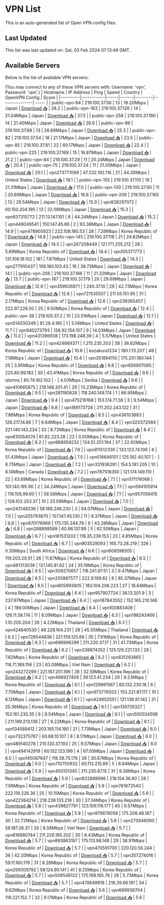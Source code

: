 # VPN List

This is an auto-generated list of Open VPN config files.

## Last Updated

This list was last updated on: Sat, 03 Feb 2024 07:13:48 GMT.

## Available Servers

Below is the list of available VPN servers:

(You may connect to any of these VPN servers with: Username: 'vpn', Password: 'vpn'.)
| Hostname | IP Address | Ping | Speed | Country | OpenVPN Config | Score |
|----------|------------|------|-------|---------|----------------| ----- |
| public-vpn-94 | 219.100.37.56 | 13 | 19.20Mbps | Japan | [Download 📥](./configs/server_0_JP.ovpn) | 28.2 |
| public-vpn-163 | 219.100.37.126 | 14 | 21.04Mbps | Japan | [Download 📥](./configs/server_1_JP.ovpn) | 27.5 |
| public-vpn-258 | 219.100.37.190 | 14 | 21.40Mbps | Japan | [Download 📥](./configs/server_2_JP.ovpn) | 26.6 |
| public-vpn-86 | 219.100.37.69 | 13 | 28.69Mbps | Japan | [Download 📥](./configs/server_3_JP.ovpn) | 25.3 |
| public-vpn-82 | 219.100.37.54 | 18 | 21.17Mbps | Japan | [Download 📥](./configs/server_4_JP.ovpn) | 23.5 |
| public-vpn-85 | 219.100.37.81 | 22 | 60.17Mbps | Japan | [Download 📥](./configs/server_5_JP.ovpn) | 22.4 |
| public-vpn-225 | 219.100.37.169 | 15 | 16.87Mbps | Japan | [Download 📥](./configs/server_6_JP.ovpn) | 21.2 |
| public-vpn-84 | 219.100.37.29 | 11 | 20.24Mbps | Japan | [Download 📥](./configs/server_7_JP.ovpn) | 20.4 |
| public-vpn-75 | 219.100.37.24 | 11 | 21.05Mbps | Japan | [Download 📥](./configs/server_8_JP.ovpn) | 20.1 |
| vpn273771069 | 47.232.192.116 | 21 | 44.26Mbps | United States | [Download 📥](./configs/server_9_US.ovpn) | 19.1 |
| public-vpn-155 | 219.100.37.110 | 19 | 21.31Mbps | Japan | [Download 📥](./configs/server_10_JP.ovpn) | 17.0 |
| public-vpn-130 | 219.100.37.90 | 11 | 20.69Mbps | Japan | [Download 📥](./configs/server_11_JP.ovpn) | 16.6 |
| public-vpn-206 | 219.100.37.165 | 13 | 29.54Mbps | Japan | [Download 📥](./configs/server_12_JP.ovpn) | 15.9 |
| vpn838297072 | 60.150.204.195 | 13 | 32.08Mbps | Japan | [Download 📥](./configs/server_13_JP.ovpn) | 15.3 |
| vpn837315772 | 211.13.147.151 | 6 | 44.24Mbps | Japan | [Download 📥](./configs/server_14_JP.ovpn) | 15.2 |
| vpn449049541 | 150.147.45.86 | 2 | 93.36Mbps | Japan | [Download 📥](./configs/server_15_JP.ovpn) | 14.9 |
| vpn478905923 | 222.108.180.53 | 28 | 7.26Mbps | Korea Republic of | [Download 📥](./configs/server_16_KR.ovpn) | 14.8 |
| public-vpn-145 | 219.100.37.118 | 21 | 24.82Mbps | Japan | [Download 📥](./configs/server_17_JP.ovpn) | 14.5 |
| vpn267208449 | 121.171.255.212 | 28 | 5.69Mbps | Korea Republic of | [Download 📥](./configs/server_18_KR.ovpn) | 14.4 |
| vpn105371772 | 131.106.19.102 | 181 | 7.87Mbps | United States | [Download 📥](./configs/server_19_US.ovpn) | 14.3 |
| vpn277910437 | 106.180.103.43 | 16 | 39.73Mbps | Japan | [Download 📥](./configs/server_20_JP.ovpn) | 14.1 |
| public-vpn-208 | 219.100.37.166 | 11 | 21.32Mbps | Japan | [Download 📥](./configs/server_21_JP.ovpn) | 13.7 |
| public-vpn-187 | 219.100.37.179 | 20 | 29.69Mbps | Japan | [Download 📥](./configs/server_22_JP.ovpn) | 12.9 |
| vpn359926871 | 1.240.37.10 | 29 | 42.73Mbps | Korea Republic of | [Download 📥](./configs/server_23_KR.ovpn) | 12.6 |
| vpn721535507 | 211.55.151.95 | 31 | 2.17Mbps | Korea Republic of | [Download 📥](./configs/server_24_KR.ovpn) | 12.6 |
| vpn238365457 | 222.97.226.50 | 25 | 9.50Mbps | Korea Republic of | [Download 📥](./configs/server_25_KR.ovpn) | 12.4 |
| public-vpn-38 | 219.100.37.2 | 10 | 23.51Mbps | Japan | [Download 📥](./configs/server_26_JP.ovpn) | 12.1 |
| vpn514030349 | 81.28.4.185 | 1 | 5.14Mbps | United States | [Download 📥](./configs/server_27_US.ovpn) | 11.7 |
| vpn940273793 | 126.92.154.107 | 9 | 14.03Mbps | Japan | [Download 📥](./configs/server_28_JP.ovpn) | 11.3 |
| vpn431396938 | 173.198.248.39 | 4 | 5.57Mbps | United States | [Download 📥](./configs/server_29_US.ovpn) | 11.2 |
| vpn424669371 | 1.215.235.203 | 38 | 38.62Mbps | Korea Republic of | [Download 📥](./configs/server_30_KR.ovpn) | 10.6 |
| kozakura1234 | 180.1.13.207 | 48 | 7.18Mbps | Japan | [Download 📥](./configs/server_31_JP.ovpn) | 10.4 |
| vpn351894110 | 175.201.180.144 | 25 | 3.95Mbps | Korea Republic of | [Download 📥](./configs/server_32_KR.ovpn) | 9.8 |
| vpn656907085 | 220.80.99.182 | 30 | 43.41Mbps | Korea Republic of | [Download 📥](./configs/server_33_KR.ovpn) | 9.6 |
| izbmns | 80.74.162.102 | - | 4.03Mbps | Serbia | [Download 📥](./configs/server_34_RS.ovpn) | 9.6 |
| vpn410665875 | 218.148.201.41 | 29 | 13.23Mbps | Korea Republic of | [Download 📥](./configs/server_35_KR.ovpn) | 9.5 |
| vpn281190826 | 118.240.149.174 | 1 | 66.95Mbps | Japan | [Download 📥](./configs/server_36_JP.ovpn) | 9.4 |
| vpn475216168 | 153.174.71.58 | 3 | 9.54Mbps | Japan | [Download 📥](./configs/server_37_JP.ovpn) | 8.8 |
| vpn189173728 | 211.202.243.122 | 31 | 7.86Mbps | Korea Republic of | [Download 📥](./configs/server_38_KR.ovpn) | 8.5 |
| vpn436103883 | 126.217.14.66 | 7 | 6.64Mbps | Japan | [Download 📥](./configs/server_39_JP.ovpn) | 8.4 |
| vpn320372084 | 221.140.143.234 | 33 | 8.72Mbps | Korea Republic of | [Download 📥](./configs/server_40_KR.ovpn) | 8.4 |
| vpn610054574 | 61.82.223.28 | 22 | 0.00Mbps | Korea Republic of | [Download 📥](./configs/server_41_KR.ovpn) | 8.2 |
| vpn988959232 | 124.51.251.194 | 37 | 22.92Mbps | Korea Republic of | [Download 📥](./configs/server_42_KR.ovpn) | 7.6 |
| vpn911512330 | 133.123.74.106 | 6 | 51.43Mbps | Japan | [Download 📥](./configs/server_43_JP.ovpn) | 7.5 |
| vpn516646101 | 125.192.40.107 | - | 8.75Mbps | Japan | [Download 📥](./configs/server_44_JP.ovpn) | 7.2 |
| vpn331936281 | 154.5.181.205 | 10 | 8.14Mbps | Canada | [Download 📥](./configs/server_45_CA.ovpn) | 7.2 |
| vpn787518350 | 121.174.149.110 | 22 | 43.69Mbps | Korea Republic of | [Download 📥](./configs/server_46_KR.ovpn) | 7.1 |
| vpn511176068 | 101.140.195.90 | 2 | 34.24Mbps | Japan | [Download 📥](./configs/server_47_JP.ovpn) | 7.1 |
| vpn594105914 | 118.156.99.60 | 1 | 58.58Mbps | Japan | [Download 📥](./configs/server_48_JP.ovpn) | 7.1 |
| vpn957056415 | 126.102.253.37 | 10 | 23.09Mbps | Japan | [Download 📥](./configs/server_49_JP.ovpn) | 7.0 |
| vpn243148336 | 58.188.246.230 | 3 | 64.07Mbps | Japan | [Download 📥](./configs/server_50_JP.ovpn) | 7.0 |
| vpn205793870 | 157.147.45.130 | 11 | 9.37Mbps | Japan | [Download 📥](./configs/server_51_JP.ovpn) | 6.8 |
| vpn670176969 | 175.135.244.78 | 6 | 43.28Mbps | Japan | [Download 📥](./configs/server_52_JP.ovpn) | 6.8 |
| vpn268898589 | 60.96.137.89 | 5 | 62.55Mbps | Japan | [Download 📥](./configs/server_53_JP.ovpn) | 6.7 |
| vpn181531202 | 118.35.239.153 | 23 | 4.85Mbps | Korea Republic of | [Download 📥](./configs/server_54_KR.ovpn) | 6.7 |
| vpn903529093 | 165.73.28.219 | 326 | 0.30Mbps | South Africa | [Download 📥](./configs/server_55_ZA.ovpn) | 6.6 |
| vpn608596505 | 119.203.29.51 | 26 | 11.87Mbps | Korea Republic of | [Download 📥](./configs/server_56_KR.ovpn) | 6.5 |
| vpn481313038 | 121.145.81.62 | 24 | 35.19Mbps | Korea Republic of | [Download 📥](./configs/server_57_KR.ovpn) | 6.5 |
| vpn309270657 | 118.241.97.51 | 3 | 9.47Mbps | Japan | [Download 📥](./configs/server_58_JP.ovpn) | 6.5 |
| vpn255867577 | 222.9.199.82 | 6 | 85.37Mbps | Japan | [Download 📥](./configs/server_59_JP.ovpn) | 6.5 |
| vpn805993805 | 183.104.208.223 | 27 | 18.64Mbps | Korea Republic of | [Download 📥](./configs/server_60_KR.ovpn) | 6.4 |
| vpn957907724 | 36.13.201.9 | 3 | 237.97Mbps | Japan | [Download 📥](./configs/server_61_JP.ovpn) | 6.4 |
| vpn187843552 | 152.165.210.146 | 4 | 189.00Mbps | Japan | [Download 📥](./configs/server_62_JP.ovpn) | 6.4 |
| vpn100883408 | 126.11.58.174 | 11 | 8.09Mbps | Japan | [Download 📥](./configs/server_63_JP.ovpn) | 6.3 |
| vpn198243466 | 1.10.205.204 | 26 | 4.22Mbps | Thailand | [Download 📥](./configs/server_64_TH.ovpn) | 6.3 |
| vpn424840530 | 49.228.164.231 | 28 | 45.55Mbps | Thailand | [Download 📥](./configs/server_65_TH.ovpn) | 6.3 |
| vpn726544838 | 221.159.125.66 | 35 | 7.91Mbps | Korea Republic of | [Download 📥](./configs/server_66_KR.ovpn) | 6.3 |
| vpn696996299 | 211.220.37.17 | 31 | 41.73Mbps | Korea Republic of | [Download 📥](./configs/server_67_KR.ovpn) | 6.2 |
| vpn338874352 | 125.129.221.133 | 28 | 7.62Mbps | Korea Republic of | [Download 📥](./configs/server_68_KR.ovpn) | 6.2 |
| vpn631293865 | 118.71.189.156 | 23 | 83.09Mbps | Viet Nam | [Download 📥](./configs/server_69_VN.ovpn) | 6.2 |
| vpn243272299 | 221.167.201.199 | 28 | 32.58Mbps | Korea Republic of | [Download 📥](./configs/server_70_KR.ovpn) | 6.2 |
| vpn496927409 | 39.123.41.234 | 29 | 9.23Mbps | Korea Republic of | [Download 📥](./configs/server_71_KR.ovpn) | 6.1 |
| vpn129891567 | 60.132.230.18 | 6 | 7.70Mbps | Japan | [Download 📥](./configs/server_72_JP.ovpn) | 6.1 |
| vpn973776553 | 153.221.87.117 | 10 | 6.12Mbps | Japan | [Download 📥](./configs/server_73_JP.ovpn) | 6.1 |
| vpn424902551 | 121.138.91.142 | 31 | 25.36Mbps | Korea Republic of | [Download 📥](./configs/server_74_KR.ovpn) | 6.1 |
| vpn139735327 | 153.161.235.35 | 6 | 9.54Mbps | Japan | [Download 📥](./configs/server_75_JP.ovpn) | 6.1 |
| vpn500024598 | 211.199.213.136 | 27 | 9.22Mbps | Korea Republic of | [Download 📥](./configs/server_76_KR.ovpn) | 6.1 |
| vpn134589412 | 203.165.114.190 | 21 | 7.73Mbps | Japan | [Download 📥](./configs/server_77_JP.ovpn) | 6.0 |
| vpn732375767 | 60.68.10.107 | 8 | 8.17Mbps | Japan | [Download 📥](./configs/server_78_JP.ovpn) | 6.0 |
| vpn489140278 | 210.130.37.193 | 25 | 9.57Mbps | Japan | [Download 📥](./configs/server_79_JP.ovpn) | 6.0 |
| vpn494142919 | 60.152.123.199 | 4 | 67.05Mbps | Japan | [Download 📥](./configs/server_80_JP.ovpn) | 6.0 |
| vpn145087847 | 118.38.75.178 | 26 | 30.67Mbps | Korea Republic of | [Download 📥](./configs/server_81_KR.ovpn) | 6.0 |
| vpn710750932 | 60.113.215.89 | 5 | 8.94Mbps | Japan | [Download 📥](./configs/server_82_JP.ovpn) | 5.9 |
| vpn455101345 | 211.230.67.15 | 31 | 9.38Mbps | Korea Republic of | [Download 📥](./configs/server_83_KR.ovpn) | 5.9 |
| vpn822869996 | 218.154.36.80 | 28 | 7.99Mbps | Korea Republic of | [Download 📥](./configs/server_84_KR.ovpn) | 5.9 |
| vpn761672540 | 222.119.226.36 | 25 | 10.15Mbps | Korea Republic of | [Download 📥](./configs/server_85_KR.ovpn) | 5.9 |
| vpn422364214 | 218.238.133.218 | 30 | 37.34Mbps | Korea Republic of | [Download 📥](./configs/server_86_KR.ovpn) | 5.8 |
| vpn439827791 | 123.109.118.177 | 40 | 9.57Mbps | Korea Republic of | [Download 📥](./configs/server_87_KR.ovpn) | 5.8 |
| vpn979676058 | 175.206.48.187 | 30 | 32.72Mbps | Korea Republic of | [Download 📥](./configs/server_88_KR.ovpn) | 5.8 |
| vpn273946090 | 58.187.26.37 | 26 | 8.58Mbps | Viet Nam | [Download 📥](./configs/server_89_VN.ovpn) | 5.7 |
| vpn816880744 | 211.226.185.202 | 30 | 8.43Mbps | Korea Republic of | [Download 📥](./configs/server_90_KR.ovpn) | 5.7 |
| vpn893863197 | 175.113.98.148 | 29 | 38.91Mbps | Korea Republic of | [Download 📥](./configs/server_91_KR.ovpn) | 5.7 |
| vpn470591700 | 220.120.56.244 | 36 | 42.20Mbps | Korea Republic of | [Download 📥](./configs/server_92_KR.ovpn) | 5.7 |
| vpn307274016 | 59.11.160.176 | 31 | 8.28Mbps | Korea Republic of | [Download 📥](./configs/server_93_KR.ovpn) | 5.7 |
| vpn295009792 | 58.124.90.141 | 41 | 9.25Mbps | Korea Republic of | [Download 📥](./configs/server_94_KR.ovpn) | 5.7 |
| vpn506548122 | 175.198.165.76 | 28 | 5.73Mbps | Korea Republic of | [Download 📥](./configs/server_95_KR.ovpn) | 5.7 |
| vpn478649818 | 218.39.66.191 | 34 | 9.62Mbps | Korea Republic of | [Download 📥](./configs/server_96_KR.ovpn) | 5.6 |
| vpn689936704 | 118.221.152.7 | 32 | 9.17Mbps | Korea Republic of | [Download 📥](./configs/server_97_KR.ovpn) | 5.6 |
